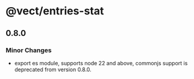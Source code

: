 # @vect/entries-stat

## 0.8.0

### Minor Changes

- export es module, supports node 22 and above, commonjs support is deprecated from version 0.8.0.
